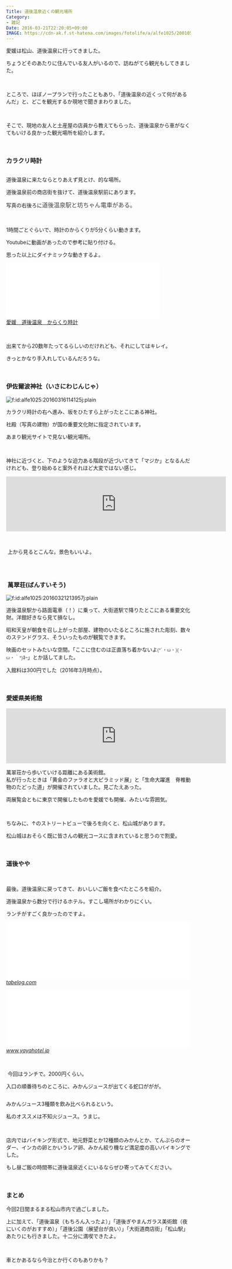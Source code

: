 ```yaml
---
Title: 道後温泉近くの観光場所
Category:
- 雑記
Date: 2016-03-21T22:20:05+09:00
IMAGE: https://cdn-ak.f.st-hatena.com/images/fotolife/a/alfe1025/20010502/20010502033540.jpg
---
```


<p>愛媛は松山、道後温泉に行ってきました。</p>
<p>ちょうどそのあたりに住んでいる友人がいるので、訪ねがてら観光もしてきました。</p>
<p> </p>
<p>ところで、ほぼノープランで行ったこともあり、「道後温泉の近くって何があるんだ」と、どこを観光するか現地で聞きまわりました。</p>
<p> </p>
<p>そこで、現地の友人と土産屋の店員から教えてもらった、道後温泉から車がなくてもいける良かった観光場所を紹介します。</p>
<p> </p>

### カラクリ時計

<p><img class="magnifiable" src="https://cdn-ak.f.st-hatena.com/images/fotolife/a/alfe1025/20010502/20010502033540.jpg" alt="" /></p>
<p>道後温泉に来たならとりあえず見とけ、的な場所。</p>
<p>道後温泉前の商店街を抜けて、道後温泉駅前にあります。</p>
<p>写真の右後ろに<span style="color: #3d3f44; font-family: 'Helvetica Neue', Helvetica, Arial, 'ヒラギノ角ゴ Pro W3', 'Hiragino Kaku Gothic Pro', メイリオ, Meiryo, 'ＭＳ Ｐゴシック', 'MS PGothic', sans-serif; font-size: 16px; font-style: normal; font-variant: normal; font-weight: normal; letter-spacing: normal; line-height: 24px; orphans: auto; text-align: start; text-indent: 0px; text-transform: none; white-space: normal; widows: 1; word-spacing: 0px; -webkit-text-stroke-width: 0px; display: inline !important; float: none; background-color: #ffffff;">道後温泉駅と坊ちゃん電車がある。</span></p>
<p> </p>
<p>1時間ごとぐらいで、時計のからくりが5分くらい動きます。</p>
<p>Youtubeに動画があったので参考に貼り付ける。</p>
<p>思った以上にダイナミックな動きするよ。</p>
<p><iframe src="//www.youtube.com/embed/GnwhkzSYKYk" width="420" frameborder="0" allowfullscreen=""></iframe><br /><a href="https://youtube.com/watch?v=GnwhkzSYKYk">愛媛　道後温泉　からくり時計</a></p>
<p> </p>
<p>出来てから20数年たってるらしいのだけれども、それにしてはキレイ。</p>
<p>きっとかなり手入れしているんだろうな。</p>
<p> </p>

### 伊佐爾波神社（いさにわじんじゃ）

<p><img class="hatena-fotolife" title="f:id:alfe1025:20160316114125j:plain" src="http://cdn-ak.f.st-hatena.com/images/fotolife/a/alfe1025/20160316/20160316114125.jpg" alt="f:id:alfe1025:20160316114125j:plain" /></p>
<p>カラクリ時計の右へ進み、坂をひたすら上がったとこにある神社。</p>
<p>社殿（写真の建物）が国の重要文化財に指定されています。</p>
<p>あまり観光サイトで見ない観光場所。</p>
<p> </p>
<p>神社に近づくと、下のような迫力ある階段が近づいてきて「マジか」となるんだけれども、登り始めると案外それほど大変ではない感じ。</p>
<p><iframe style="border: 0;" src="https://www.google.com/maps/embed?pb=!1m0!3m2!1sja!2sjp!4v1458563584479!6m8!1m7!1s7lZPi-2f9blGxDSWf77VzQ!2m2!1d33.85065443018369!2d132.7877309513132!3f78.41335544252422!4f2.9177414349330775!5f0.7820865974627469" width="600" frameborder="0" allowfullscreen=""></iframe></p>
<p> </p>
<p> 上から見るとこんな。景色もいいよ。</p>
<p><img class="magnifiable" src="https://cdn-ak.f.st-hatena.com/images/fotolife/a/alfe1025/20010502/20010502033550.jpg" alt="" /></p>
<p> </p>

###  萬翠荘(ばんすいそう)

<p><img class="hatena-fotolife" title="f:id:alfe1025:20160321213957j:plain" src="http://cdn-ak.f.st-hatena.com/images/fotolife/a/alfe1025/20160321/20160321213957.jpg" alt="f:id:alfe1025:20160321213957j:plain" /></p>
<p>道後温泉駅から路面電車（！）に乗って、大街道駅で降りたとこにある重要文化財。洋館好きなら見て損なし。</p>
<p>昭和天皇が朝食を召し上がった部屋、建物のいたるところに施された彫刻、数々のステンドグラス、そういったものが観覧できます。</p>
<p>映画のセットみたいな空間。「ここに住むのは正直落ち着かないよ<span style="color: #545454; font-family: arial, sans-serif; font-size: small; font-style: normal; font-variant: normal; font-weight: normal; letter-spacing: normal; line-height: 18.2px; orphans: auto; text-align: left; text-indent: 0px; text-transform: none; white-space: normal; widows: 1; word-spacing: 0px; -webkit-text-stroke-width: 0px; display: inline !important; float: none; background-color: #ffffff;">(*´・ω・)(・ω・｀*)</span><em style="font-weight: bold; font-style: normal; color: #6a6a6a; font-family: arial, sans-serif; font-size: small; font-variant: normal; letter-spacing: normal; line-height: 18.2px; orphans: auto; text-align: left; text-indent: 0px; text-transform: none; white-space: normal; widows: 1; word-spacing: 0px; -webkit-text-stroke-width: 0px; background-color: #ffffff;">ﾈｰ</em>」とか話してました。</p>
<p>入館料は300円でした（2016年3月時点）。</p>
<p> </p>

### 愛媛県美術館

<p><iframe style="border: 0;" src="https://www.google.com/maps/embed?pb=!1m0!3m2!1sja!2sus!4v1458565178394!6m8!1m7!1s4rgLWtnIPIGhbzwdcsqMpw!2m2!1d33.84103834207441!2d132.7627560332878!3f220.40109212308076!4f0.5920056924795745!5f0.7820865974627469" width="600" frameborder="0" allowfullscreen=""></iframe></p>
<p>萬翠荘から歩いていける距離にある美術館。<br />私が行ったときは「黄金のファラオと大ピラミッド展」と「生命大躍進　脊椎動物のたどった道」が開催されていました。見ごたえあった。</p>
<p>両展覧会ともに東京で開催したものを愛媛でも開催、みたいな雰囲気。</p>
<p> </p>
<p>ちなみに、↑のストリートビューで後ろを向くと、松山城があります。</p>
<p>松山城はおそらく既に皆さんの観光コースに含まれていると思うので割愛。</p>
<p> </p>

### 道後やや

<p> </p>
<p>最後。道後温泉に戻ってきて、おいしいご飯を食べたところを紹介。</p>
<p>道後温泉から数分で行けるホテル。すこし場所がわかりにくい。</p>
<p>ランチがすごく良かったのですよ。</p>
<p><iframe class="embed-card embed-webcard" style="display: block; width: 100%; height: 155px; max-width: 500px; margin: auto;" title="ややダイニング (道後温泉/バイキング)" src="//hatenablog-parts.com/embed?url=http%3A%2F%2Ftabelog.com%2Fehime%2FA3801%2FA380101%2F38007578%2F" frameborder="0" scrolling="no"></iframe><cite class="hatena-citation"><a href="http://tabelog.com/ehime/A3801/A380101/38007578/">tabelog.com</a></cite></p>
<p><iframe class="embed-card embed-webcard" style="display: block; width: 100%; height: 155px; max-width: 500px; margin: auto;" title="ランチについて｜道後やや" src="//hatenablog-parts.com/embed?url=http%3A%2F%2Fwww.yayahotel.jp%2Flunch.php" frameborder="0" scrolling="no"></iframe><cite class="hatena-citation"><a href="http://www.yayahotel.jp/lunch.php">www.yayahotel.jp</a></cite></p>
<p> </p>
<p> 今回はランチで。2000円くらい。</p>
<p>入口の順番待ちのところに、みかんジュースが出てくる蛇口ががが。 </p>
<p><img class="magnifiable" src="https://cdn-ak.f.st-hatena.com/images/fotolife/a/alfe1025/20010502/20010502033600.jpg" alt="" /></p>
<p>みかんジュース3種類を飲み比べられるという。</p>
<p>私のオススメは不知火ジュース。うまじ。</p>
<p> </p>
<p>店内ではバイキング形式で、地元野菜とか12種類のみかんとか、てんぷらのオーダー、インカの卵とかいうレア卵、みかん絞り機など満足度の高いバイキングでした。</p>
<p>もし昼ご飯の時間帯に道後温泉近くにいるならぜひ寄ってみてください。</p>
<p> </p>

### まとめ

<p>今回2日間まるまる松山市内で過ごしました。</p>
<p>上に加えて、「道後温泉（もちろん入ったよ）」「道後ぎやまんガラス美術館（夜にいくのがおすすめ）」「道後公園（展望台が良い）」「大街道商店街」「松山駅」あたりにも行きました。十二分に満喫できたよ。</p>
<p> </p>
<p>車とかあるなら今治とか行くのもありかも？</p>
<p> </p>
